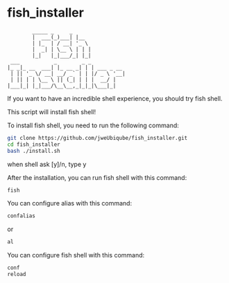 # fish_installer

```
        _____ _     _                        
        |  ___(_)___| |__                     
        | |_  | / __| '_ \                    
        |  _| | \__ \ | | |                   
        |_|   |_|___/_| |_|                   
 ___           _        _ _  
|_ _|_ __  ___| |_ __ _| | | ___ _ __  
 | || '_ \/ __| __/ _` | | |/ _ \ '__|  
 | || | | \__ \ || (_| | | |  __/ |  
|___|_| |_|___/\__\__,_|_|_|\___|_|  
```

If you want to have an incredible shell experience, you should try fish shell.  

This script will install fish shell!  

To install fish shell, you need to run the following command:  

```bash
git clone https://github.com/jweUbiqube/fish_installer.git
cd fish_installer
bash ./install.sh
```
when shell ask [y]/n, type y


After the installation, you can run fish shell with this command:  
```bash
fish
```

You can configure alias with this command:  
```bash
confalias
```
or 
```bash
al
```

You can configure fish shell with this command:  
```bash
conf
reload
```
